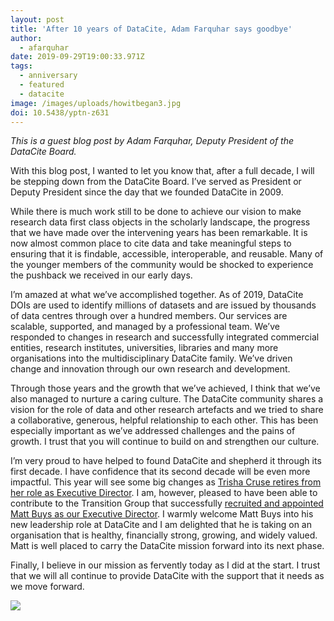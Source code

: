 ```yaml
---
layout: post
title: 'After 10 years of DataCite, Adam Farquhar says goodbye'
author:
  - afarquhar
date: 2019-09-29T19:00:33.971Z
tags:
  - anniversary
  - featured
  - datacite
image: /images/uploads/howitbegan3.jpg
doi: 10.5438/yptn-z631
---
```

_This is a guest blog post by Adam Farquhar, Deputy President of the DataCite Board._

With this blog post, I wanted to let you know that, after a full decade, I will be stepping down from the DataCite Board. I’ve served as President or Deputy President since the day that we founded DataCite in 2009. 

While there is much work still to be done to achieve our vision to make research data first class objects in the scholarly landscape, the progress that we have made over the intervening years has been remarkable. It is now almost common place to cite data and take meaningful steps to ensuring that it is findable, accessible, interoperable, and reusable. Many of the younger members of the community would be shocked to experience the pushback we received in our early days.

I’m amazed at what we’ve accomplished together. As of 2019, DataCite DOIs are used to identify millions of datasets and are issued by thousands of data centres through over a hundred members. Our services are scalable, supported, and managed by a professional team. We’ve responded to changes in research and successfully integrated commercial entities, research institutes, universities, libraries and many more organisations into the multidisciplinary DataCite family. We’ve driven change and innovation through our own research and development.

Through those years and the growth that we’ve achieved, I think that we’ve also managed to nurture a caring culture. The DataCite community shares a vision for the role of data and other research artefacts and we tried to share a collaborative, generous, helpful relationship to each other. This has been especially important as we’ve addressed challenges and the pains of growth. I trust that you will continue to build on and strengthen our culture.

I’m very proud to have helped to found DataCite and shepherd it through its first decade. I have confidence that its second decade will be even more impactful. This year will see some big changes as [Trisha Cruse retires from her role as Executive Director](https://doi.org/10.5438/4j6f-0r45). I am, however, pleased to have been able to contribute to the Transition Group that successfully [recruited and appointed Matt Buys as our Executive Director](https://doi.org/10.5438/qv4s-ck42). I warmly welcome Matt Buys into his new leadership role at DataCite and I am delighted that he is taking on an organisation that is healthy, financially strong, growing, and widely valued. Matt is well placed to carry the DataCite mission forward into its next phase.

Finally, I believe in our mission as fervently today as I did at the start. I trust that we will all continue to provide DataCite with the support that it needs as we move forward.

![](/images/uploads/howitbegan3.jpg)
